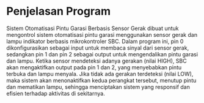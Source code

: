 # Penjelasan Program

Sistem Otomatisasi Pintu Garasi Berbasis Sensor Gerak dibuat untuk mengontrol sistem otomatisasi pintu garasi menggunakan sensor gerak dan lampu indikator berbasis mikrokontroler SBC. Dalam program ini, pin 0 dikonfigurasikan sebagai input untuk membaca sinyal dari sensor gerak, sedangkan pin 1 dan pin 2 sebagai output untuk mengendalikan pintu garasi dan lampu. Ketika sensor mendeteksi adanya gerakan (nilai HIGH), SBC akan mengaktifkan output pada pin 1 dan 2, yang menyebabkan pintu terbuka dan lampu menyala. Jika tidak ada gerakan terdeteksi (nilai LOW), maka sistem akan menonaktifkan kedua perangkat tersebut, menutup pintu dan mematikan lampu, sehingga menciptakan sistem yang responsif dan efisien terhadap aktivitas di sekitarnya.
